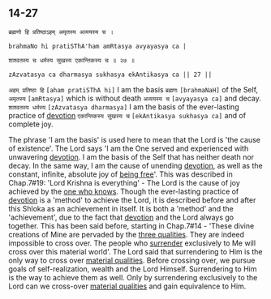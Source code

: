 ## 14-27


```shloka-sa
ब्रह्मणो हि प्रतिष्ठाऽहम् अमृतस्य अव्ययस्य च ।
```
```shloka-sa-hk
brahmaNo hi pratiSThA'ham amRtasya avyayasya ca |
```
```shloka-sa
शाश्वतस्य च धर्मस्य सुखस्य एकान्तिकस्य च ॥ २७ ॥
```
```shloka-sa-hk
zAzvatasya ca dharmasya sukhasya ekAntikasya ca || 27 ||
```

`अहम् प्रतिष्ठा हि` `[aham pratiSThA hi]` I am the basis `ब्रह्मणः` `[brahmaNaH]` of the Self, `अमृतस्य` `[amRtasya]` which is without death `अव्ययस्य च` `[avyayasya ca]` and decay. `शाश्वतस्य धर्मस्य` `[zAzvatasya dharmasya]` I am the basis of the ever-lasting practice of [devotion](bhakti_a_defn) `एकान्तिकस्य सुखस्य च` `[ekAntikasya sukhasya ca]` and of complete joy.

The phrase 'I am the basis' is used here to mean that the Lord is 'the cause of existence'.
The Lord says 'I am the One served and experienced with unwavering [devotion](bhakti_a_defn). I am the basis of the Self that has neither death nor decay. In the same way, I am the cause of unending [devotion](bhakti_a_defn), as well as the constant, infinite, absolute joy of [being free](Moksha)'. 
This was described in Chap.7#19: 'Lord Krishna is everything' - The Lord is the cause of joy achieved by the [one who knows](jnAnI). 
Though the ever-lasting practice of [devotion](bhakti_a_defn) is a 'method' to achieve the Lord, it is described before and after this Shloka as an achievement in itself. 
It is both a 'method' and the 'achievement', due to the fact that [devotion](bhakti_a_defn) and the Lord always go together. This has been said before, starting in Chap.7#14 - 'These divine creations of Mine are pervaded by the [three qualities](satva_rajas_tamas). They are indeed impossible to cross over. The people who [surrender](Sharanagati) exclusively to Me will cross over this material world'. 
The Lord said that surrendering to Him is the only way to cross over [material qualities](satva_rajas_tamas). Before crossing over, we pursue goals of self-realization, wealth and the Lord Himself. Surrendering to Him is the way to achieve them as well. 
Only by surrendering exclusively to the Lord can we cross-over [material qualities](satva_rajas_tamas) and gain equivalence to Him.



